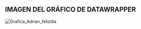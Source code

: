 ## IMAGEN DEL GRÁFICO DE DATAWRAPPER
![Grafica_Adrian_felizdia](https://user-images.githubusercontent.com/90325763/143084390-b5a6daf4-32a1-463b-8019-49585dc8ed8d.png)
